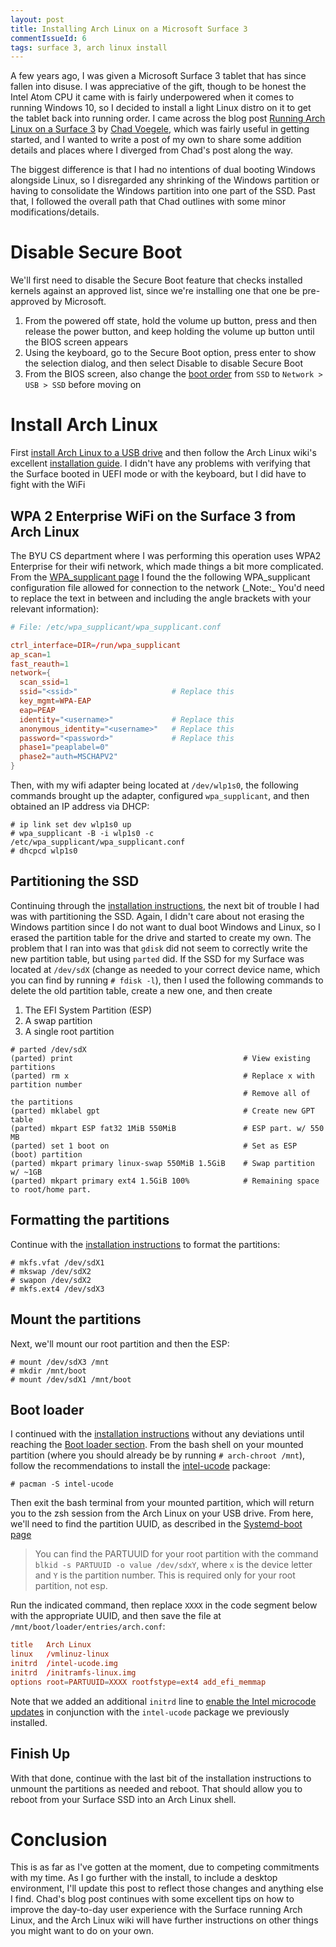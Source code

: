 ```yaml
---
layout: post
title: Installing Arch Linux on a Microsoft Surface 3
commentIssueId: 6
tags: surface 3, arch linux install
---
```


A few years ago, I was given a Microsoft Surface 3 tablet that has since fallen into disuse. I was appreciative of the gift, though to be honest the Intel Atom CPU it came with is fairly underpowered when it comes to running Windows 10, so I decided to install a light Linux distro on it to get the tablet back into running order. I came across the blog post [Running Arch Linux on a Surface 3](https://blog.chadvoegele.com/posts/post2.html) by [Chad Voegele](http://www.chadvoegele.com/), which was fairly useful in getting started, and I wanted to write a post of my own to share some addition details and places where I diverged from Chad's post along the way.

The biggest  difference is that I had no intentions of dual booting Windows alongside Linux, so I disregarded any shrinking of the Windows partition or having to consolidate the Windows partition into one part of the SSD. Past that, I followed the overall path that Chad outlines with some minor modifications/details.

# Disable Secure Boot

We'll first need to disable the Secure Boot feature that checks installed kernels against an approved list, since we're installing one that one be pre-approved by Microsoft.

1. From the powered off state, hold the volume up button, press and then release the power button, and keep holding the volume up button until the BIOS screen appears
2. Using the keyboard, go to the Secure Boot option, press enter to show the selection dialog, and then select Disable to disable Secure Boot
3. From the BIOS screen, also change the [boot order](https://support.microsoft.com/en-us/help/4023511/surface-boot-surface-from-a-usb-device?os=windows-10&=undefined) from `SSD` to `Network > USB > SSD` before moving on

# Install Arch Linux

First [install Arch Linux to a USB drive](https://wiki.archlinux.org/index.php/USB_flash_installation_media) and then follow the Arch Linux wiki's excellent [installation guide](https://wiki.archlinux.org/index.php/installation_guide). I didn't have any problems with verifying that the Surface booted in UEFI mode or with the keyboard, but I did have to fight with the WiFi

## WPA 2 Enterprise WiFi on the Surface 3 from Arch Linux

The BYU CS department where I was performing this operation uses WPA2 Enterprise for their wifi network, which made things a bit more complicated. From the [WPA_supplicant page](https://wiki.archlinux.org/index.php/WPA_supplicant#Advanced_usage) I found the the following WPA\_supplicant configuration file allowed for connection to the network (\_Note:_ You'd need to replace the text in between and including the angle brackets with your relevant information):

``` conf
# File: /etc/wpa_supplicant/wpa_supplicant.conf

ctrl_interface=DIR=/run/wpa_supplicant
ap_scan=1
fast_reauth=1
network={
  scan_ssid=1
  ssid="<ssid>"                     # Replace this
  key_mgmt=WPA-EAP
  eap=PEAP
  identity="<username>"             # Replace this
  anonymous_identity="<username>"   # Replace this
  password="<password>"             # Replace this
  phase1="peaplabel=0"
  phase2="auth=MSCHAPV2"
}
```

Then, with my wifi adapter being located at `/dev/wlp1s0`, the following commands brought up the adapter, configured `wpa_supplicant`, and then obtained an IP address via DHCP:

``` terminal
# ip link set dev wlp1s0 up
# wpa_supplicant -B -i wlp1s0 -c /etc/wpa_supplicant/wpa_supplicant.conf
# dhcpcd wlp1s0
```

## Partitioning the SSD

Continuing through the [installation instructions](https://wiki.archlinux.org/index.php/installation_guide#Format_the_partitions), the next bit of trouble I had was with partitioning the SSD. Again, I didn't care about not erasing the Windows partition since I do not want to dual boot Windows and Linux, so I erased the partition table for the drive and started to create my own. The problem that I ran into was that `gdisk` did not seem to correctly write the new partition table, but using `parted` did. If the SSD for my Surface was located at `/dev/sdX` (change as needed to your correct device name, which you can find by running `# fdisk -l`), then I used the following commands to delete the old partition table, create a new one, and then create 

1. The EFI System Partition (ESP)
2. A swap partition
3. A single root partition

``` terminal
# parted /dev/sdX
(parted) print                                      # View existing partitions
(parted) rm x                                       # Replace x with partition number
                                                    # Remove all of the partitions
(parted) mklabel gpt                                # Create new GPT table
(parted) mkpart ESP fat32 1MiB 550MiB               # ESP part. w/ 550 MB
(parted) set 1 boot on                              # Set as ESP (boot) partition
(parted) mkpart primary linux-swap 550MiB 1.5GiB    # Swap partition w/ ~1GB
(parted) mkpart primary ext4 1.5GiB 100%            # Remaining space to root/home part.
```

## Formatting the partitions

Continue with the [installation instructions](https://wiki.archlinux.org/index.php/installation_guide#Format_the_partitions) to format the partitions:

``` terminal
# mkfs.vfat /dev/sdX1
# mkswap /dev/sdX2
# swapon /dev/sdX2
# mkfs.ext4 /dev/sdX3
```

## Mount the partitions

Next, we'll mount our root partition and then the ESP:

``` terminal
# mount /dev/sdX3 /mnt
# mkdir /mnt/boot
# mount /dev/sdX1 /mnt/boot
```

## Boot loader

I continued with the [installation instructions](https://wiki.archlinux.org/index.php/installation_guide) without any deviations until reaching the [Boot loader section](https://wiki.archlinux.org/index.php/installation_guide#Boot_loader). From the bash shell on your mounted partition (where you should already be by running `# arch-chroot /mnt`), follow the recommendations to install the [intel-ucode](https://www.archlinux.org/packages/?name=intel-ucode) package:

``` terminal
# pacman -S intel-ucode
```

Then exit the bash terminal from your mounted partition, which will return you to the zsh session from the Arch Linux on your USB drive. From here, we'll need to find the partition UUID, as described in the [Systemd-boot page](https://wiki.archlinux.org/index.php/Systemd-boot#Configuration)

> You can find the PARTUUID for your root partition with the command `blkid -s PARTUUID -o value /dev/sdxY`, where `x` is the device letter and `Y` is the partition number. This is required only for your root partition, not esp.

Run the indicated command, then replace `XXXX` in the code segment below with the appropriate UUID, and then save the file at `/mnt/boot/loader/entries/arch.conf`:

``` conf
title   Arch Linux
linux   /vmlinuz-linux
initrd  /intel-ucode.img
initrd  /initramfs-linux.img
options root=PARTUUID=XXXX rootfstype=ext4 add_efi_memmap
```

Note that we added an additional `initrd` line to [enable the Intel microcode updates](https://wiki.archlinux.org/index.php/Microcode#systemd-boot) in conjunction with the `intel-ucode` package we previously installed.

## Finish Up

With that done, continue with the last bit of the installation instructions to unmount the partitions as needed and reboot. That should allow you to reboot from your Surface SSD into an Arch Linux shell.

# Conclusion

This is as far as I've gotten at the moment, due to competing commitments with my time. As I go further with the install, to include a desktop environment, I'll update this post to reflect those changes and anything else I find. Chad's blog post continues with some excellent tips on how to improve the day-to-day user experience with the Surface running Arch Linux, and the Arch Linux wiki will have further instructions on other things you might want to do on your own.
